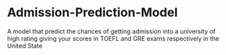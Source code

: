# Admission-Prediction-Model
A model that predict the chances of getting admission into a university of high rating giving your scores in TOEFL and GRE exams respectively in the United State

